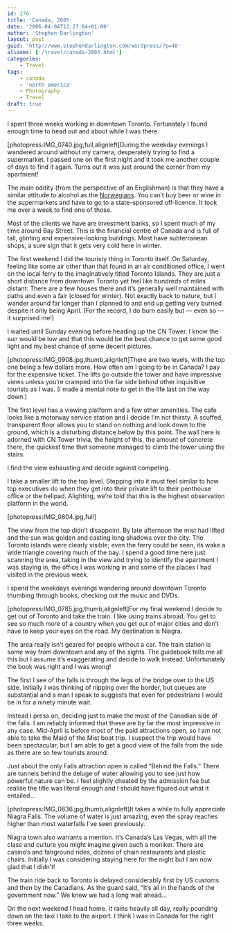 ```yaml
---
id: 176
title: 'Canada, 2005'
date: '2006-04-04T12:27:04+01:00'
author: 'Stephen Darlington'
layout: post
guid: 'http://www.stephendarlington.com/wordpress/?p=40'
aliases: ['/travel/canada-2005.html']
categories:
    - Travel
tags:
    - canada
    - 'north america'
    - Photography
    - Travel
draft: true
---
```


I spent three weeks working in downtown Toronto. Fortunately I found enough time to head out and about while I was there.

\[photopress:IMG\_0740.jpg,full,alignleft\]During the weekday evenings I wandered around without my camera, desperately trying to find a supermarket. I passed one on the first night and it took me another couple of days to find it again. Turns out it was just around the corner from my apartment!

The main oddity (from the perspective of an Englishman) is that they have a similar attitude to alcohol as the [Norwegians](http://www.zx81.org.uk/travel/norway.html). You can’t buy beer or wine in the supermarkets and have to go to a state-sponsored off-licence. It took me over a week to find one of those.

Most of the clients we have are investment banks, so I spent much of my time around Bay Street. This is the financial centre of Canada and is full of tall, glinting and expensive-looking buildings. Most have subterranean shops, a sure sign that it gets very cold here in winter.

The first weekend I did the touristy thing in Toronto itself. On Saturday, feeling like some air other than that found in an air conditioned office, I went on the local ferry to the imaginatively titled Toronto Islands. They are just a short distance from downtown Toronto yet feel like hundreds of miles distant. There are a few houses there and it’s generally well maintained with paths and even a fair (closed for winter). Not exactly back to nature, but I wander around far longer than I planned to and end up getting very burned despite it only being April. (For the record, I do burn easily but — even so — it surprised me!)

I waited until Sunday evening before heading up the CN Tower. I know the sun would be low and that this would be the best chance to get some good light and my best chance of some decent pictures.

\[photopress:IMG\_0908.jpg,thumb,alignleft\]There are two levels, with the top one being a few dollars more. How often am I going to be in Canada? I pay for the expensive ticket. The lifts go outside the tower and have impressive views unless you’re cramped into the far side behind other inquisitive tourists as I was. (I made a mental note to get in the life last on the way down.)

The first level has a viewing platform and a few other amenities. The cafe looks like a motorway service station and I decide I’m not thirsty. A scuffed, transparent floor allows you to stand on nothing and look down to the ground, which is a disturbing distance below by this point. The wall here is adorned with CN Tower trivia, the height of this, the amount of concrete there, the quickest time that someone managed to climb the tower using the stairs.

I find the view exhausting and decide against competing.

I take a smaller lift to the top level. Stepping into it must feel similar to how top executives do when they get into their private lift to their penthouse office or the helipad. Alighting, we’re told that this is the highest observation platform in the world.

\[photopress:IMG\_0804.jpg,full\]

The view from the top didn’t disappoint. By late afternoon the mist had lifted and the sun was golden and casting long shadows over the city. The Toronto islands were clearly visible; even the ferry could be seen, its wake a wide triangle covering much of the bay. I spend a good time here just scanning the area, taking in the view and trying to identify the apartment I was staying in, the office I was working in and some of the places I had visited in the previous week.

I spend the weekdays evenings wandering around downtown Toronto thumbing through books, checking out the music and DVDs.

\[photopress:IMG\_0785.jpg,thumb,alignleft\]For my final weekend I decide to get out of Toronto and take the train. I like using trains abroad. You get to see so much more of a country when you get out of major cities and don’t have to keep your eyes on the road. My destination is Niagra.

The area really isn’t geared for people without a car. The train station is some way from downtown and any of the sights. The guidebook tells me all this but I assume it’s exaggerating and decide to walk instead. Unfortunately the book was right and I was wrong!

The first I see of the falls is through the legs of the bridge over to the US side. Initially I was thinking of nipping over the border, but queues are substantial and a man I speak to suggests that even for pedestrians I would be in for a ninety minute wait.

Instead I press on, deciding just to make the most of the Canadian side of the falls. I am reliably informed that these are by far the most impressive in any case. Mid-April is before most of the paid attractions open, so I am not able to take the Maid of the Mist boat trip. I suspect the trip would have been spectacular, but I am able to get a good view of the falls from the side as there are so few tourists around.

Just about the only Falls attraction open is called “Behind the Falls.” There are tunnels behind the deluge of water allowing you to see just how powerful nature can be. I feel slightly cheated by the admission fee but realise the title was literal enough and I should have figured out what it entailed…

\[photopress:IMG\_0836.jpg,thumb,alignleft\]It takes a while to fully appreciate Niagra Falls. The volume of water is just amazing, even the spray reaches higher than most waterfalls I’ve seen previously.

Niagra town also warrants a mention. It’s Canada’s Las Vegas, with all the class and culture you might imagine given such a moniker. There are casino’s and fairground rides, dozens of chain restaurants and plastic chairs. Initially I was considering staying here for the night but I am now glad that I didn’t!

The train ride back to Toronto is delayed considerably first by US customs and then by the Canadians. As the guard said, “It’s all in the hands of the government now.” We knew we had a long wait ahead…

On the next weekend I head home. It rains heavily all day, really pounding down on the taxi I take to the airport. I think I was in Canada for the right three weeks.